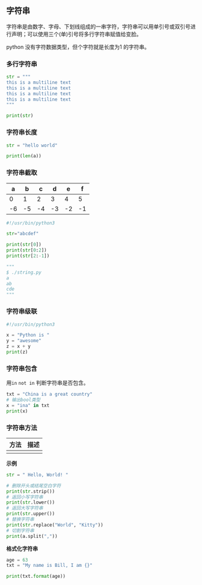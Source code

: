 ## 字符串

字符串是由数字、字母、下划线组成的一串字符，字符串可以用单引号或双引号进行声明；可以使用三个(单)引号将多行字符串赋值给变脸。

python 没有字符数据类型，但个字符就是长度为1 的字符串。

### 多行字符串

```python
str = """
this is a multiline text
this is a multiline text
this is a multiline text
this is a multiline text
"""

print(str)
```

### 字符串长度

```python
str = "hello world"

print(len(a))
```

### 字符串截取

| a    | b    | c    | d    | e    | f    |
| ---- | ---- | ---- | ---- | ---- | ---- |
| 0    | 1    | 2    | 3    | 4    | 5    |
| -6   | -5   | -4   | -3   | -2   | -1   |

```python
#!/usr/bin/python3

str="abcdef"

print(str[0])
print(str[0:2])
print(str[2:-1])

"""
$ ./string.py 
a
ab
cde
"""
```

### 字符串级联

```python
#!/usr/bin/python3

x = "Python is "
y = "awesome"
z = x + y
print(z)
```

### 字符串包含

用`in`  `not in` 判断字符串是否包含。

```python
txt = "China is a great country"
# 输出bool类型
x = "ina" in txt
print(x)
```

### 字符串方法

| 方法 | 描述 |
| ---- | ---- |
|      |      |

**示例**

```python
str = " Hello, World! "

# 删除开头或结尾空白字符
print(str.strip())
# 返回小写字符串
print(str.lower())
# 返回大写字符串
print(str.upper())
# 替换字符串
print(str.replace("World", "Kitty"))
# 切割字符串
print(a.split(","))
```

**格式化字符串**

```python
age = 63
txt = "My name is Bill, I am {}"

print(txt.format(age))
```




